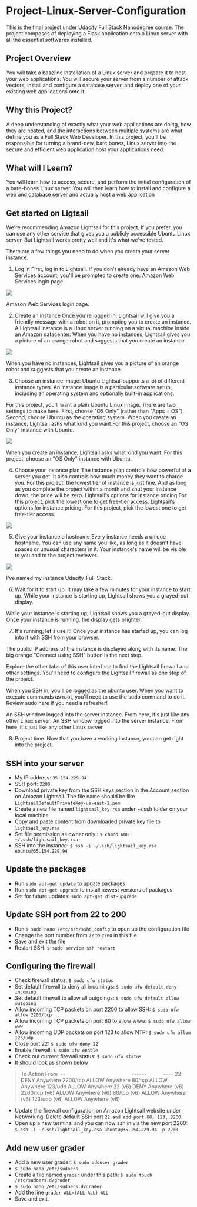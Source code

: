 # Project-Linux-Server-Configuration
This is the final project under Udacity Full Stack Nanodegree course. The project composes of deploying a Flask application onto a Linux server with all the essential softwares installed.

## Project Overview
You will take a baseline installation of a Linux server and prepare it to host your web applications. You will secure your server from a number of attack vectors, install and configure a database server, and deploy one of your existing web applications onto it.

## Why this Project?
A deep understanding of exactly what your web applications are doing, how they are hosted, and the interactions between multiple systems are what define you as a Full Stack Web Developer. In this project, you’ll be responsible for turning a brand-new, bare bones, Linux server into the secure and efficient web application host your applications need.

## What will I Learn?
You will learn how to access, secure, and perform the initial configuration of a bare-bones Linux server. You will then learn how to install and configure a web and database server and actually host a web application

## Get started on Ligtsail
We're recommending Amazon Lightsail for this project. If you prefer, you can use any other service that gives you a publicly accessible Ubuntu Linux server. But Lightsail works pretty well and it's what we've tested.

There are a few things you need to do when you create your server instance.

1. Log in
First, log in to Lightsail. If you don't already have an Amazon Web Services account, you'll be prompted to create one. Amazon Web Services login page.

![](https://camo.githubusercontent.com/b04c6f013ef9c3426fae8b913c556ed196cb0d58/68747470733a2f2f64313768323774366835313561352e636c6f756466726f6e742e6e65742f746f706865722f323031372f46656272756172792f35383965343566395f73637265656e2d73686f742d323031372d30322d31302d61742d31342e35392e33352f73637265656e2d73686f742d323031372d30322d31302d61742d31342e35392e33352e706e67)

Amazon Web Services login page.

2. Create an instance
Once you're logged in, Lightsail will give you a friendly message with a robot on it, prompting you to create an instance. A Lightsail instance is a Linux server running on a virtual machine inside an Amazon datacenter. When you have no instances, Lightsail gives you a picture of an orange robot and suggests that you create an instance.

![](https://camo.githubusercontent.com/889eb93426113892bd71cd2a7df6a6b093e9c030/68747470733a2f2f64313768323774366835313561352e636c6f756466726f6e742e6e65742f746f706865722f323031372f46656272756172792f35383965343561305f73637265656e2d73686f742d323031372d30322d31302d61742d31342e35382e31372f73637265656e2d73686f742d323031372d30322d31302d61742d31342e35382e31372e706e67)

When you have no instances, Lightsail gives you a picture of an orange robot and suggests that you create an instance.

3. Choose an instance image: Ubuntu
Lightsail supports a lot of different instance types. An instance image is a particular software setup, including an operating system and optionally built-in applications.

For this project, you'll want a plain Ubuntu Linux image. There are two settings to make here. First, choose "OS Only" (rather than "Apps + OS"). Second, choose Ubuntu as the operating system. When you create an instance, Lightsail asks what kind you want.For this project, choose an "OS Only" instance with Ubuntu.

![](https://camo.githubusercontent.com/89e35431a70e578602b33830af5629f99a48e877/68747470733a2f2f64313768323774366835313561352e636c6f756466726f6e742e6e65742f746f706865722f323031372f46656272756172792f35383965343363365f73637265656e2d73686f742d323031372d30322d31302d61742d31342e34362e31352f73637265656e2d73686f742d323031372d30322d31302d61742d31342e34362e31352e706e67)

When you create an instance, Lightsail asks what kind you want. For this project, choose an "OS Only" instance with Ubuntu.

4. Choose your instance plan
The instance plan controls how powerful of a server you get. It also controls how much money they want to charge you. For this project, the lowest tier of instance is just fine. And as long as you complete the project within a month and shut your instance down, the price will be zero. Lightsail's options for instance pricing.For this project, pick the lowest one to get free-tier access. Lightsail's options for instance pricing. For this project, pick the lowest one to get free-tier access.

![](https://camo.githubusercontent.com/1faac55eeff666e83e14ab80109efb7804204041/68747470733a2f2f64313768323774366835313561352e636c6f756466726f6e742e6e65742f746f706865722f323031372f46656272756172792f35383965343363615f73637265656e2d73686f742d323031372d30322d31302d61742d31342e34362e33352f73637265656e2d73686f742d323031372d30322d31302d61742d31342e34362e33352e706e67)

5. Give your instance a hostname
Every instance needs a unique hostname. You can use any name you like, as long as it doesn't have spaces or unusual characters in it. Your instance's name will be visible to you and to the project reviewer.

![](https://camo.githubusercontent.com/7e46932122ccfbddcf03a015bdf0c715d0728935/68747470733a2f2f64313768323774366835313561352e636c6f756466726f6e742e6e65742f746f706865722f323031372f46656272756172792f35383965343363655f73637265656e2d73686f742d323031372d30322d31302d61742d31342e34372e30382f73637265656e2d73686f742d323031372d30322d31302d61742d31342e34372e30382e706e67)

I've named my instance Udacity_Full_Stack.

6. Wait for it to start up.
It may take a few minutes for your instance to start up. While your instance is starting up, Lightsail shows you a grayed-out display.

While your instance is starting up, Lightsail shows you a grayed-out display.
Once your instance is running, the display gets brighter.

7. It's running; let's use it!
Once your instance has started up, you can log into it with SSH from your browser.

The public IP address of the instance is displayed along with its name. The big orange "Connect using SSH" button is the next step.

Explore the other tabs of this user interface to find the Lightsail firewall and other settings. You'll need to configure the Lightsail firewall as one step of the project.

When you SSH in, you'll be logged as the ubuntu user. When you want to execute commands as root, you'll need to use the sudo command to do it. Review sudo here if you need a refresher!

An SSH window logged into the server instance. From here, it's just like any other Linux server. An SSH window logged into the server instance. From here, it's just like any other Linux server.

8. Project time.
Now that you have a working instance, you can get right into the project.

## SSH into your server

* My IP address: `35.154.229.94`
* SSH port: `2200`
* Download private key from the SSH keys section in the Account section on Amazon Lightsail. The file name should be like `LightsailDefaultPrivateKey-us-east-2.pem`
* Create a new file named `lightsail_key.rsa` under ~/.ssh folder on your local machine
* Copy and paste content from downloaded private key file to `lightsail_key.rsa`
* Set file permission as owner only : `$ chmod 600 ~/.ssh/lightsail_key.rsa`
* SSH into the instance: `$ ssh -i ~/.ssh/lightsail_key.rsa ubuntu@35.154.229.94`

## Update the packages

* Run `sudo apt-get update` to update packages
* Run `sudo apt-get upgrade` to install newest versions of packages
* Set for future updates: `sudo apt-get dist-upgrade`

## Update SSH port from 22 to 200

* Run `$ sudo nano /etc/ssh/sshd_config` to open up the configuration file
* Change the port number from `22` to `2200` in this file
* Save and exit the file
* Restart SSH: `$ sudo service ssh restart`

## Configuring the firewall

* Check firewall status: `$ sudo ufw status`
* Set default firewall to deny all incomings: `$ sudo ufw default deny incoming`
* Set default firewall to allow all outgoings: `$ sudo ufw default allow outgoing`
* Allow incoming TCP packets on port 2200 to allow SSH: `$ sudo ufw allow 2200/tcp`
* Allow incoming TCP packets on port 80 to allow www: `$ sudo ufw allow www`
* Allow incoming UDP packets on port 123 to allow NTP: `$ sudo ufw allow 123/udp`
* Close port 22: `$ sudo ufw deny 22`
* Enable firewall: `$ sudo ufw enable`
* Check out current firewall status: `$ sudo ufw status`
* It should look as shown below

>To                         Action      From`
>--                         ------      ----`
>22                         DENY        Anywhere
>2200/tcp                   ALLOW       Anywhere
>80/tcp                     ALLOW       Anywhere
>123/udp                    ALLOW       Anywhere
>22 (v6)                    DENY        Anywhere (v6)
>2200/tcp (v6)              ALLOW       Anywhere (v6)
>80/tcp (v6)                ALLOW       Anywhere (v6)
>123/udp (v6)               ALLOW       Anywhere (v6)

* Update the firewall configuration on Amazon Lightsail website under Networking. Delete default SSH port `22 and add port 80, 123, 2200`
* Open up a new terminal and you can now ssh in via the new port 2200: `$ ssh -i ~/.ssh/lightsail_key.rsa ubuntu@35.154.229.94 -p 2200`

## Add new user grader

* Add a new user grader: `$ sudo adduser grader`
* `$ sudo nano /etc/sudoers`
* Create a file named `grader` under this path: `$ sudo touch /etc/sudoers.d/grader`
* `$ sudo nano /etc/sudoers.d/grader` 
* Add the line `grader ALL=(ALL:ALL) ALL` 
* Save and exit.

## 
